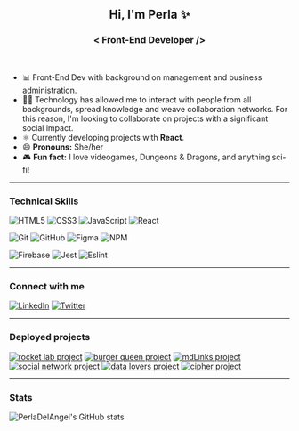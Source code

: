 <h2 align="center" >
    Hi, I'm Perla ✨
</h2>

<h3 align="center" >
    < Front-End Developer />
</h3><br>
    
- 📊 Front-End Dev with background on management and business administration. 
- 🤝🏼 Technology has allowed me to interact with people from all backgrounds, spread knowledge and weave collaboration networks. For this reason, I'm looking to collaborate on projects with a significant social impact.
- ⚛️ Currently developing projects with **React**.
- 😄 **Pronouns:** She/her
- 🎮 **Fun fact:** I love videogames, Dungeons & Dragons, and anything sci-fi! 
  
------

### Technical Skills

![HTML5](https://img.shields.io/badge/html5-%23E34F26.svg?style=for-the-badge&logo=html5&logoColor=white)
![CSS3](https://img.shields.io/badge/css3-%231572B6.svg?style=for-the-badge&logo=css3&logoColor=white)
![JavaScript](https://img.shields.io/badge/javascript-%23323330.svg?style=for-the-badge&logo=javascript&logoColor=%23F7DF1E)
![React](https://img.shields.io/badge/react-%2320232a.svg?style=for-the-badge&logo=react&logoColor=%2361DAFB)
    
![Git](https://img.shields.io/badge/git-%23F05033.svg?style=for-the-badge&logo=git&logoColor=white)
![GitHub](https://img.shields.io/badge/github-%23121011.svg?style=for-the-badge&logo=github&logoColor=white)
![Figma](https://img.shields.io/badge/figma-%23F24E1E.svg?style=for-the-badge&logo=figma&logoColor=white)
![NPM](https://img.shields.io/badge/NPM-%23000000.svg?style=for-the-badge&logo=npm&logoColor=white)

![Firebase](https://img.shields.io/badge/firebase-%23039BE5.svg?style=for-the-badge&logo=firebase)
![Jest](https://img.shields.io/badge/-jest-%23C21325?style=for-the-badge&logo=jest&logoColor=white)
![Eslint](https://img.shields.io/badge/eslint-3A33D1?style=for-the-badge&logo=eslint&logoColor=white)
  
------
  
<h3 align="left">Connect with me</h3>
<p align="left">
<a href="https://www.linkedin.com/in/perdelangel/" target="_blank"><img src="https://img.shields.io/badge/LinkedIn-0077B5?style=for-the-badge&logo=linkedin&logoColor=white" alt="LinkedIn"/></a>
<a href="https://twitter.com/PerDelAngel" target="_blank"><img src="https://img.shields.io/badge/Twitter-1DA1F2?style=for-the-badge&logo=twitter&logoColor=white" alt="Twitter"/></a>
</p>
  
------

<h3 align="left">Deployed projects</h3>
<p align="left">
<a href="https://rocket-lab-pda.netlify.app/" target="_blank"><img src="https://img.shields.io/badge/React-Rocket_Lab-7367F0?style=for-the-badge&logo=react" alt="rocket lab project"/></a>
<a href="https://tourmaline-chebakia-a174b7.netlify.app/" target="_blank"><img src="https://img.shields.io/badge/React-Burger_Queen-F44341?style=for-the-badge&logo=react" alt="burger queen project"/></a>
<a href="https://www.npmjs.com/package/md-links-pda" target="_blank"><img src="https://img.shields.io/badge/Node.js-mdLinks-green?style=for-the-badge&logo=nodedotjs" alt="mdLinks project"/></a>
<a href="https://bookreads-9192a.web.app/" target="_blank"><img src="https://img.shields.io/badge/Vanilla-Social%20Network-951C45?style=for-the-badge&logo=javascript" alt="social network project"/></a>
<a href="https://perladelangel.github.io/CDMX012-data-lovers/src/" target="_blank"><img src="https://img.shields.io/badge/Vanilla-Data%20Lovers-blue?style=for-the-badge&logo=javascript" alt="data lovers project"/></a>
<a href="https://perladelangel.github.io/CDMX012-cipher/src/" target="_blank"><img src="https://img.shields.io/badge/Vanilla-Cipher-lightgray?style=for-the-badge&logo=javascript" alt="cipher project"/></a>
</p>

------

### Stats
  
![PerlaDelAngel's GitHub stats](https://github-readme-stats.vercel.app/api?username=PerlaDelAngel&show_icons=true&theme=material-palenight)

